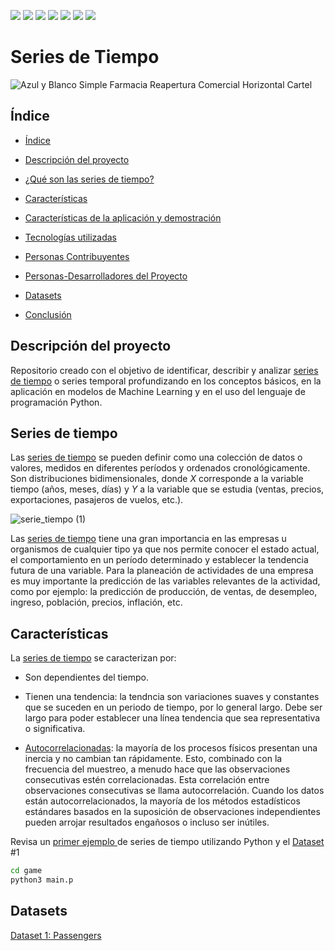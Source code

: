  <p align="left">
   <img src="https://img.shields.io/badge/status-en%20desarrollo-green"> 
   <img src="https://img.shields.io/github/issues/jesusdanielquiroga/model-api">
   <img src="https://img.shields.io/github/forks/jesusdanielquiroga/model-api">
   <img src="https://img.shields.io/github/forks/jesusdanielquiroga/model-api">
   <img src="https://img.shields.io/github/license/jesusdanielquiroga/model-api">
   <img src="https://img.shields.io/twitter/url?style=social&url=https%3A%2F%2Ftwitter.com%2Fjdquiroga2410">
   <img src="https://img.shields.io/github/stars/camilafernanda?style=social">
  </p>

 <h1 align="left"> Series de Tiempo </h1>

![Azul y Blanco Simple Farmacia Reapertura Comercial Horizontal Cartel](https://user-images.githubusercontent.com/87950040/200124555-b55fb8f0-4c57-41e6-af8c-7858efad08e0.png)

## Índice

* [Índice](#índice)

* [Descripción del proyecto](#descripción-del-proyecto)

* [¿Qué son las series de tiempo?](#series-de-tiempo)

* [Características](#Características)

* [Características de la aplicación y demostración](#Características-de-la-aplicación-y-demostración)

* [Tecnologías utilizadas](#tecnologías-utilizadas)

* [Personas Contribuyentes](#personas-contribuyentes)

* [Personas-Desarrolladores del Proyecto](#personas-desarrolladores)

* [Datasets](#datasets)

* [Conclusión](#conclusión)

## Descripción del proyecto

Repositorio creado con el objetivo de identificar, describir y analizar <a href="https://es.wikipedia.org/wiki/Serie_temporal">series de tiempo</a> o series temporal profundizando en los conceptos básicos, en la aplicación en modelos de Machine Learning y en el uso del lenguaje de programación Python. 

## Series de tiempo

Las <a href="https://es.wikipedia.org/wiki/Serie_temporal">series de tiempo</a> se pueden definir como una colección de datos o valores, medidos en diferentes períodos y ordenados cronológicamente. Son distribuciones bidimensionales, donde $X$ corresponde a la variable tiempo (años, meses, días) y $Y$ a la variable que se estudia (ventas, precios, exportaciones, pasajeros de vuelos, etc.). 

![serie_tiempo (1)](https://user-images.githubusercontent.com/87950040/200134034-40557ec0-bef7-42ab-b184-25f643ef1aa8.png)

Las <a href="https://es.wikipedia.org/wiki/Serie_temporal">series de tiempo</a> tiene una gran importancia en las empresas u organismos de cualquier tipo ya que nos permite conocer el estado actual, el comportamiento en un período determinado y establecer la tendencia futura de una variable. Para la planeación de actividades de una empresa es muy importante la predicción de las variables relevantes de la actividad, como por ejemplo: la predicción de producción, de ventas, de desempleo, ingreso, población, precios, inflación, etc.

## Características

La <a href="https://es.wikipedia.org/wiki/Serie_temporal">series de tiempo</a> se caracterizan por:

* Son dependientes del tiempo.

* Tienen una tendencia: la tendncia son variaciones suaves y constantes que se suceden en un periodo de tiempo, por lo general largo. Debe ser largo para poder establecer una línea tendencia que sea representativa o significativa.

* <a href="https://todoeconometria.com/autocorrelacion-dw/">Autocorrelacionadas</a>: la mayoría de los procesos físicos presentan una inercia y no cambian tan rápidamente. Esto, combinado con la frecuencia del muestreo, a menudo hace que las observaciones consecutivas estén correlacionadas. Esta correlación entre observaciones consecutivas se llama autocorrelación. Cuando los datos están autocorrelacionados, la mayoría de los métodos estadísticos estándares basados en la suposición de observaciones independientes pueden arrojar resultados engañosos o incluso ser inútiles.

Revisa un <a href="series_de_tiempo.ipynb">primer ejemplo </a> de series de tiempo utilizando Python y el [Dataset](#datasets) #1

```sh
cd game
python3 main.p
```

## Datasets

<a href="https://raw.githubusercontent.com/jesusdanielquiroga/Series-de-Tiempo/main/airline-passengers.csv"> Dataset 1: Passengers </a>


